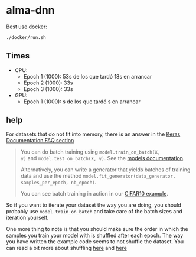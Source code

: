# alma-dnn

Best use docker:

```bash
./docker/run.sh
```

## Times

- CPU:
  - Epoch 1 (1000): 53s de los que tardó 18s en arrancar
  - Epoch 2 (1000): 33s
  - Epoch 3 (1000): 33s
- GPU:
  - Epoch 1 (1000): s de los que tardó s en arrancar

## help

For datasets that do not fit into memory, there is an answer in the [Keras Documentation FAQ section](https://keras.io/getting-started/faq/#how-can-i-use-keras-with-datasets-that-dont-fit-in-memory)

> You can do batch training using `model.train_on_batch(X, y)` and `model.test_on_batch(X, y)`. See the [models documentation](https://keras.io/models/sequential).
>
> Alternatively, you can write a generator that yields batches of training data and use the method `model.fit_generator(data_generator, samples_per_epoch, nb_epoch)`.
>
> You can see batch training in action in our [CIFAR10 example](https://github.com/fchollet/keras/blob/master/examples/cifar10_cnn.py).

So if you want to iterate your dataset the way you are doing, you should probably use `model.train_on_batch` and take care of the batch sizes and iteration yourself.

One more thing to note is that you should make sure the order in which the samples you train your model with is shuffled after each epoch. The way you have written the example code seems to not shuffle the dataset. You can read a bit more about shuffling [here](https://stackoverflow.com/questions/8101925/effects-of-randomizing-the-order-of-inputs-to-a-neural-network) and [here](https://www.quora.com/Does-the-order-of-training-data-matter-when-training-neural-networks)
